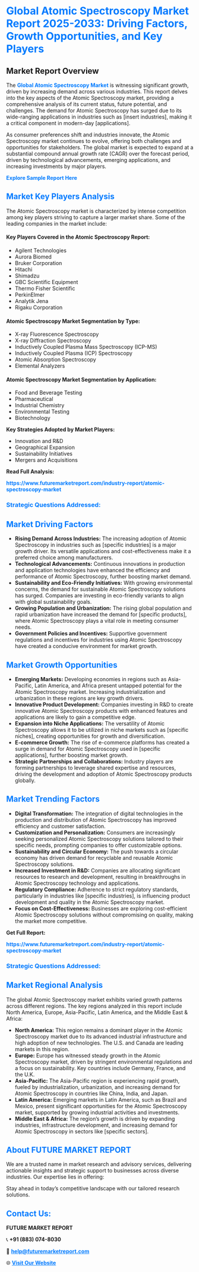 <h1 style="color: #007BFF;">Global Atomic Spectroscopy Market Report 2025-2033: Driving Factors, Growth Opportunities, and Key Players</h1>

<section id="overview">
<h2>Market Report Overview</h2>
<p>The <a href="https://www.futuremarketreport.com/industry-report/atomic-spectroscopy-market" style="color: #007BFF; text-decoration: none;"><strong>Global Atomic Spectroscopy Market</strong></a> is witnessing significant growth, driven by increasing demand across various industries. This report delves into the key aspects of the Atomic Spectroscopy market, providing a comprehensive analysis of its current status, future potential, and challenges. The demand for Atomic Spectroscopy has surged due to its wide-ranging applications in industries such as [insert industries], making it a critical component in modern-day [applications].</p>
<p>As consumer preferences shift and industries innovate, the Atomic Spectroscopy market continues to evolve, offering both challenges and opportunities for stakeholders. The global market is expected to expand at a substantial compound annual growth rate (CAGR) over the forecast period, driven by technological advancements, emerging applications, and increasing investments by major players.</p>
</section>

<section id="overview">
<p><a href="https://www.futuremarketreport.com/request-sample/reportId=96590" style="color: #007BFF; text-decoration: none;"><strong>Explore Sample Report Here</strong></a></p>
</section>

<section id="key-players">
<h2 style="color: #007BFF;">Market Key Players Analysis</h2>
<p>The Atomic Spectroscopy market is characterized by intense competition among key players striving to capture a larger market share. Some of the leading companies in the market include:</p>
<h4>Key Players Covered in the Atomic Spectroscopy Report:</h4>
<ul><li>Agilent Technologies</li><li>Aurora Biomed</li><li>Bruker Corporation</li><li>Hitachi</li><li>Shimadzu</li><li>GBC Scientific Equipment</li><li>Thermo Fisher Scientific</li><li>PerkinElmer</li><li>Analytik Jena</li><li>Rigaku Corporation</li></ul>
<h4>Atomic Spectroscopy Market Segmentation by Type:</h4>
<ul><li>X-ray Fluorescence Spectroscopy</li><li>X-ray Diffraction Spectroscopy</li><li>Inductively Coupled Plasma Mass Spectroscopy (ICP-MS)</li><li>Inductively Coupled Plasma (ICP) Spectroscopy</li><li>Atomic Absorption Spectroscopy</li><li>Elemental Analyzers</li></ul>

<h4>Atomic Spectroscopy Market Segmentation by Application:</h4>
<ul><li>Food and Beverage Testing</li><li>Pharmaceutical</li><li>Industrial Chemistry</li><li>Environmental Testing</li><li>Biotechnology</li></ul>
<p><strong>Key Strategies Adopted by Market Players:</strong></p>
<ul>
<li>Innovation and R&D</li>
<li>Geographical Expansion</li>
<li>Sustainability Initiatives</li>
<li>Mergers and Acquisitions</li>
</ul>
</section>

<section>
<p><strong>Read Full Analysis: </strong></p><a href="https://www.futuremarketreport.com/industry-report/atomic-spectroscopy-market" style="color: #007BFF; text-decoration: none;"><strong>https://www.futuremarketreport.com/industry-report/atomic-spectroscopy-market</strong></a>
<h3 style="color: #007BFF;">Strategic Questions Addressed:</h3>
</section>

<section id="driving-factors">
<h2 style="color: #007BFF;">Market Driving Factors</h2>
<ul>
<li><strong>Rising Demand Across Industries:</strong> The increasing adoption of Atomic Spectroscopy in industries such as [specific industries] is a major growth driver. Its versatile applications and cost-effectiveness make it a preferred choice among manufacturers.</li>
<li><strong>Technological Advancements:</strong> Continuous innovations in production and application technologies have enhanced the efficiency and performance of Atomic Spectroscopy, further boosting market demand.</li>
<li><strong>Sustainability and Eco-Friendly Initiatives:</strong> With growing environmental concerns, the demand for sustainable Atomic Spectroscopy solutions has surged. Companies are investing in eco-friendly variants to align with global sustainability goals.</li>
<li><strong>Growing Population and Urbanization:</strong> The rising global population and rapid urbanization have increased the demand for [specific products], where Atomic Spectroscopy plays a vital role in meeting consumer needs.</li>
<li><strong>Government Policies and Incentives:</strong> Supportive government regulations and incentives for industries using Atomic Spectroscopy have created a conducive environment for market growth.</li>
</ul>
</section>

<section id="growth-opportunities">
<h2 style="color: #007BFF;">Market Growth Opportunities</h2>
<ul>
<li><strong>Emerging Markets:</strong> Developing economies in regions such as Asia-Pacific, Latin America, and Africa present untapped potential for the Atomic Spectroscopy market. Increasing industrialization and urbanization in these regions are key growth drivers.</li>
<li><strong>Innovative Product Development:</strong> Companies investing in R&D to create innovative Atomic Spectroscopy products with enhanced features and applications are likely to gain a competitive edge.</li>
<li><strong>Expansion into Niche Applications:</strong> The versatility of Atomic Spectroscopy allows it to be utilized in niche markets such as [specific niches], creating opportunities for growth and diversification.</li>
<li><strong>E-commerce Growth:</strong> The rise of e-commerce platforms has created a surge in demand for Atomic Spectroscopy used in [specific applications], further boosting market growth.</li>
<li><strong>Strategic Partnerships and Collaborations:</strong> Industry players are forming partnerships to leverage shared expertise and resources, driving the development and adoption of Atomic Spectroscopy products globally.</li>
</ul>
</section>

<section id="trending-factors">
<h2 style="color: #007BFF;">Market Trending Factors</h2>
<ul>
<li><strong>Digital Transformation:</strong> The integration of digital technologies in the production and distribution of Atomic Spectroscopy has improved efficiency and customer satisfaction.</li>
<li><strong>Customization and Personalization:</strong> Consumers are increasingly seeking personalized Atomic Spectroscopy solutions tailored to their specific needs, prompting companies to offer customizable options.</li>
<li><strong>Sustainability and Circular Economy:</strong> The push towards a circular economy has driven demand for recyclable and reusable Atomic Spectroscopy solutions.</li>
<li><strong>Increased Investment in R&D:</strong> Companies are allocating significant resources to research and development, resulting in breakthroughs in Atomic Spectroscopy technology and applications.</li>
<li><strong>Regulatory Compliance:</strong> Adherence to strict regulatory standards, particularly in industries like [specific industries], is influencing product development and quality in the Atomic Spectroscopy market.</li>
<li><strong>Focus on Cost-Effectiveness:</strong> Businesses are exploring cost-efficient Atomic Spectroscopy solutions without compromising on quality, making the market more competitive.</li>
</ul>
</section>

<section>
<p><strong>Get Full Report: </strong></p><a href="https://www.futuremarketreport.com/industry-report/atomic-spectroscopy-market" style="color: #007BFF; text-decoration: none;"><strong>https://www.futuremarketreport.com/industry-report/atomic-spectroscopy-market</strong></a>
<h3 style="color: #007BFF;">Strategic Questions Addressed:</h3>
</section>


<section id="regional-analysis">
<h2 style="color: #007BFF;">Market Regional Analysis</h2>
<p>The global Atomic Spectroscopy market exhibits varied growth patterns across different regions. The key regions analyzed in this report include North America, Europe, Asia-Pacific, Latin America, and the Middle East & Africa:</p>
<ul>
<li><strong>North America:</strong> This region remains a dominant player in the Atomic Spectroscopy market due to its advanced industrial infrastructure and high adoption of new technologies. The U.S. and Canada are leading markets in this region.</li>
<li><strong>Europe:</strong> Europe has witnessed steady growth in the Atomic Spectroscopy market, driven by stringent environmental regulations and a focus on sustainability. Key countries include Germany, France, and the U.K.</li>
<li><strong>Asia-Pacific:</strong> The Asia-Pacific region is experiencing rapid growth, fueled by industrialization, urbanization, and increasing demand for Atomic Spectroscopy in countries like China, India, and Japan.</li>
<li><strong>Latin America:</strong> Emerging markets in Latin America, such as Brazil and Mexico, present significant opportunities for the Atomic Spectroscopy market, supported by growing industrial activities and investments.</li>
<li><strong>Middle East & Africa:</strong> The region’s growth is driven by expanding industries, infrastructure development, and increasing demand for Atomic Spectroscopy in sectors like [specific sectors].</li>
</ul>
</section>

<footer>
<h2 style="color: #007BFF;">About FUTURE MARKET REPORT</h2>
<p>We are a trusted name in market research and advisory services, delivering actionable insights and strategic support to businesses across diverse industries. Our expertise lies in offering:</p>

<p>Stay ahead in today’s competitive landscape with our tailored research solutions.</p>

<h2 style="color: #007BFF;">Contact Us:</h2>
<p><strong>FUTURE MARKET REPORT</strong></p>
<p>📞 <strong>+91 (883) 074-8030</strong></p>
<p>📧 <strong><a href="mailto:help@futuremarketreport.com" style="color: #007BFF;">help@futuremarketreport.com</a></strong></p>
<p>🌐 <strong><a href="https://www.futuremarketreport.com/" style="color: #007BFF;">Visit Our Website</a></strong></p>
</footer>